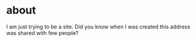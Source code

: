 # about
I am just trying to be a site. Did you know when I was created this address was shared with few people?
